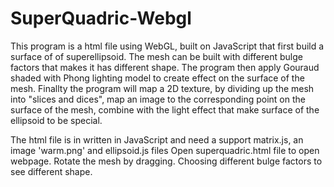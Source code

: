 # SuperQuadric-Webgl
This program is a html file using WebGL, built on JavaScript that  first build a surface of of superellipsoid. The mesh can be built with different bulge factors that makes it has different shape.
The program then apply Gouraud shaded with Phong lighting model to create effect on the surface of the mesh.
Finallty the program will map a 2D texture, by dividing up the mesh into "slices and dices", map an image to the corresponding point on the surface of the mesh, combine with the light effect that make surface of the ellipsoid to be special.  

The html file is in written in JavaScript and need a support matrix.js, an image 'warm.png' and ellipsoid.js files 
Open superquadric.html file to open webpage.
Rotate the mesh by dragging.
Choosing different bulge factors to see different shape.
